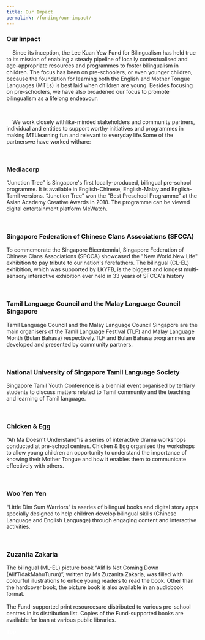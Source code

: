 ```yaml
---
title: Our Impact
permalink: /funding/our-impact/
---
```


###  Our Impact
<div><p>&nbsp;&nbsp;&nbsp;&nbsp;Since its inception, the Lee Kuan Yew Fund for Bilingualism has held true to its mission of enabling a steady pipeline of locally contextualised and age-appropriate resources and programmes to foster bilingualism in children.  The focus has been on pre-schoolers, or even younger children, because the foundation for learning both the English and Mother Tongue Languages (MTLs) is best laid when children are young.  Besides focusing on pre-schoolers, we have also broadened our focus to promote bilingualism as a lifelong endeavour. </p></div><br/>
<div><p>&nbsp;&nbsp;&nbsp;&nbsp;We work closely withlike-minded stakeholders and community partners, individual and entities to support worthy initiatives and programmes in making MTLlearning fun and relevant to everyday life.Some of the partnerswe have worked withare:</p></div><br/>
<div><h3>Mediacorp</h3>
<div><p>“Junction Tree” is Singapore's first locally-produced, bilingual pre-school programme. It is available in English-Chinese, English-Malay and English-Tamil versions. “Junction Tree” won the "Best Preschool Programme" at the Asian Academy Creative Awards in 2018. The programme can be viewed digital entertainment platform MeWatch.</p></div></div><br/>
<div><h3>Singapore Federation of Chinese Clans Associations (SFCCA)</h3>
<div><p>To commemorate the Singapore Bicentennial, Singapore Federation of Chinese Clans Associations (SFCCA) showcased the "New World.New Life" exhibition to pay tribute to our nation's forefathers. The bilingual (CL-EL) exhibition, which was supported by LKYFB, is the biggest and longest multi-sensory interactive exhibition ever held in 33 years of SFCCA's history</p></div></div><br/>
<div><h3>Tamil Language Council and the Malay Language Council Singapore </h3>
<div><p>Tamil Language Council and the Malay Language Council Singapore are the main organisers of the Tamil Language Festival (TLF) and Malay Language Month (Bulan Bahasa) respectively.TLF and Bulan Bahasa programmes are developed and presented by community partners. </p></div></div><br/>
<div><h3>National University of Singapore Tamil Language Society</h3>
 <div><p>Singapore Tamil Youth Conference is a biennial event organised by tertiary students to discuss matters related to Tamil community and the teaching and learning of Tamil language.</p></div></div><br/>
<div><h3>Chicken & Egg</h3>
  <div><p>“Ah Ma Doesn't Understand”is a series of interactive drama workshops conducted at pre-school centres.  Chicken & Egg organised the workshops to allow young children an opportunity to understand the importance of knowing their Mother Tongue and how it enables them to communicate effectively with others.</p></div></div><br/>
<div><h3>Woo Yen Yen</h3>
  <div><p>“Little Dim Sum Warriors” is aseries of bilingual books and digital story apps specially designed to help children develop bilingual skills (Chinese Language and English Language) through engaging content and interactive activities.</p></div></div><br/>
<div><h3>Zuzanita Zakaria</h3>
  <div><p>The bilingual (ML-EL) picture book “Alif Is Not Coming Down (AlifTidakMahuTurun)”, written by Ms Zuzanita Zakaria, was filled with colourful illustrations to entice young readers to read the book. Other than the hardcover book, the picture book is also available in an audiobook format.<br/> 
   <br/>
  The Fund-supported print resourcesare distributed to various pre-school centres in its distribution list. Copies of the Fund-supported books are available for loan at various public libraries.</p></div></div>

<div class="btntop"><a href="#top" style="text-decoration:none;"><span style="color:white"><b>Top</b></span></a></div>
